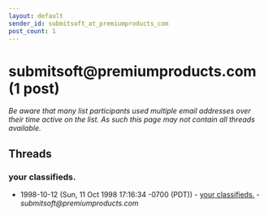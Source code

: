 ```yaml
---
layout: default
sender_id: submitsoft_at_premiumproducts_com
post_count: 1
---
```


# submitsoft<span>@</span>premiumproducts.com (1 post)

_Be aware that many list participants used multiple email addresses over their time active on the list. As such this page may not contain all threads available._

## Threads

### your classifieds.
+ 1998-10-12 (Sun, 11 Oct 1998 17:16:34 -0700 (PDT)) - [your classifieds.](/archive/1998/10/97b52d8b6924ce931ff64daaed07df96068fb69e60fa4a9bc0d5d27522272307) - _submitsoft@premiumproducts.com_

